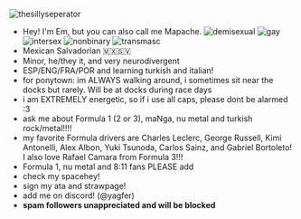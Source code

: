 ![thesillyseperator](https://64.media.tumblr.com/b24f1f30b5d5aecb0370ed48603ea757/9301312f61941f3c-6e/s2048x3072/9d5dd3d704c174ed935fc05d2b6f26b87b520dc4.pnj)
- Hey! I'm Em, but you can also call me Mapache. ![demisexual](https://i.postimg.cc/ZnVK5LgZ/demisexual-3-stripes-21-px.png) ![gay](https://i.postimg.cc/Sxt18pN8/gay-mlm-20px-6-stripes.png) ![intersex](https://i.postimg.cc/htC9X0ft/intersex-1-stripes-20-px.png) ![nonbinary](https://i.postimg.cc/1533YLnz/non-binary-4-stripes-20-px.png) ![transmasc](https://i.postimg.cc/rsMkDtqQ/transmasc-20px-5-stripes.png)
- Mexican Salvadorian 🇲🇽🇸🇻
- Minor, he/they it, and very neurodivergent
- ESP/ENG/FRA/POR and learning turkish and italian!
- for ponytown: im ALWAYS walking around, i sometimes sit near the docks but rarely. Will be at docks during race days
- i am EXTREMELY energetic, so if i use all caps, please dont be alarmed :3
- ask me about Formula 1 (2 or 3), maNga, nu metal and turkish rock/metal!!!!
- my favorite Formula drivers are Charles Leclerc, George Russell, Kimi Antonelli, Alex Albon, Yuki Tsunoda, Carlos Sainz, and Gabriel Bortoleto! I also love Rafael Camara from Formula 3!!!
- Formula  1, nu metal and 8:11 fans PLEASE add
- check my spacehey!
- sign my ata and strawpage!
- add me on discord! (@yagfer)
- **spam followers unappreciated and will be blocked**
